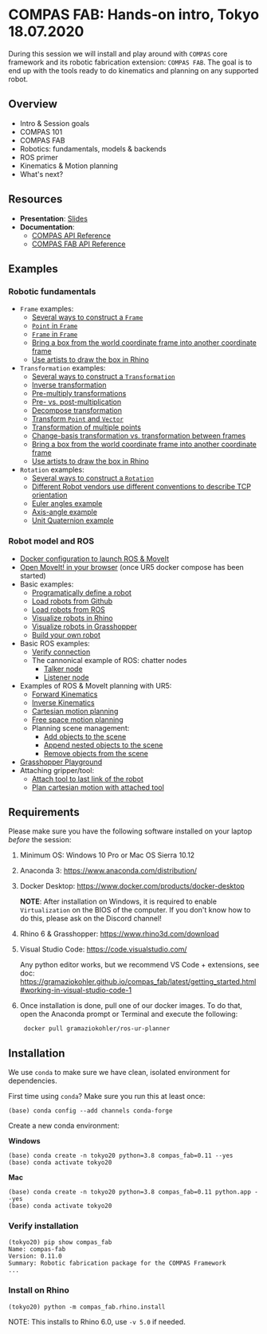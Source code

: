 # COMPAS FAB: Hands-on intro, Tokyo 18.07.2020

During this session we will install and play around with `COMPAS` core framework and its robotic fabrication extension: `COMPAS FAB`. The goal is to end up with the tools ready to do kinematics and planning on any supported robot.

## Overview

* Intro & Session goals
* COMPAS 101
* COMPAS FAB
* Robotics: fundamentals, models & backends
* ROS primer
* Kinematics & Motion planning
* What's next?

## Resources

* **Presentation**: [Slides](https://docs.google.com/presentation/d/1MwbF9ibyxKD2Nxk989vYtSyW_or0pXSVWBnFI-EQtdM/edit?usp=sharing)
* **Documentation**:
  * [COMPAS API Reference](https://compas-dev.github.io/main/api.html)
  * [COMPAS FAB API Reference](https://gramaziokohler.github.io/compas_fab/latest/reference.html)

## Examples

### Robotic fundamentals

* `Frame` examples:
  * [Several ways to construct a `Frame`](examples/001_several_ways_to_construct_frame.py)
  * [`Point` in `Frame`](examples/002_point_in_frame.py)
  * [`Frame` in `Frame`](examples/003_frame_in_frame.py)
  * [Bring a box from the world coordinate frame into another coordinate frame](examples/004_box_from_the_world_to_local.py)
  * [Use artists to draw the box in Rhino](examples/005_box_from_the_world_to_local_rhino.py)
* `Transformation` examples:
  * [Several ways to construct a `Transformation`](examples/006_examples_transformation.py)
  * [Inverse transformation](examples/007_inverse_transformation.py)
  * [Pre-multiply transformations](examples/008_premultiply_transformations.py)
  * [Pre- vs. post-multiplication](examples/009_pre_vs_post_multiplication.py)
  * [Decompose transformation](examples/010_decompose_transformation.py)
  * [Transform `Point` and `Vector`](examples/011_transform_point_and_vector.py)
  * [Transformation of multiple points](examples/012_transform_multiple.py)
  * [Change-basis transformation vs. transformation between frames](examples/013_change_basis_vs_between_frames.py)
  * [Bring a box from the world coordinate frame into another coordinate frame](examples/014_box_from_the_world_to_local.py)
  * [Use artists to draw the box in Rhino](examples/015_box_from_the_world_to_local_rhino.py)
* `Rotation` examples:
  * [Several ways to construct a `Rotation`](examples/016_several_ways_to_construct_rotation.py)
  * [Different Robot vendors use different conventions to describe TCP orientation](examples/017_robot_tcp_orientations.py)
  * [Euler angles example](examples/018_euler_angles.py)
  * [Axis-angle example](examples/019_axis_angle.py)
  * [Unit Quaternion example](examples/020_quaternion.py)

### Robot model and ROS

* [Docker configuration to launch ROS & MoveIt](docker/)
* [Open MoveIt! in your browser](http://localhost:8080/vnc.html?resize=scale&autoconnect=true) (once UR5 docker compose has been started)
* Basic examples:
  * [Programatically define a robot](examples/021_define_model.py)
  * [Load robots from Github](examples/022_robot_from_github.py)
  * [Load robots from ROS](examples/023_robot_from_ros.py)
  * [Visualize robots in Rhino](examples/024_robot_artist_rhino.py)
  * [Visualize robots in Grasshopper](examples/025_robot_artist_grasshopper.ghx)
  * [Build your own robot](examples/026_build_your_own_robot.py)
* Basic ROS examples:
  * [Verify connection](examples/027_check_connection.py)
  * The cannonical example of ROS: chatter nodes
    * [Talker node](examples/028_ros_hello_world_talker.py)
    * [Listener node](examples/029_ros_hello_world_listener.py)
* Examples of ROS & MoveIt planning with UR5:
  * [Forward Kinematics](examples/030_forward_kinematics_ros_loader.py)
  * [Inverse Kinematics](examples/031_inverse_kinematics_ros_loader.py)
  * [Cartesian motion planning](examples/032_plan_cartesian_motion_ros_loader.py)
  * [Free space motion planning](examples/033_plan_motion_ros_loader.py)
  * Planning scene management:
    * [Add objects to the scene](examples/034_add_collision_mesh.py)
    * [Append nested objects to the scene](examples/035_append_collision_meshes.py)
    * [Remove objects from the scene](examples/036_remove_collision_mesh.py)
* [Grasshopper Playground](examples/038_robot_playground_ur5.ghx)
* Attaching gripper/tool:
  * [Attach tool to last link of the robot](examples/041_attach_tool.py)
  * [Plan cartesian motion with attached tool](examples/042_plan_cartesian_motion_with_attached_tool.py)

## Requirements

Please make sure you have the following software installed on your laptop *before* the session:

1. Minimum OS: Windows 10 Pro or Mac OS Sierra 10.12
2. Anaconda 3: https://www.anaconda.com/distribution/
3. Docker Desktop: https://www.docker.com/products/docker-desktop

    **NOTE**: After installation on Windows, it is required to enable `Virtualization` on the BIOS of the computer. If you don't know how to do this, please ask on the Discord channel!

4. Rhino 6 & Grasshopper: https://www.rhino3d.com/download
5. Visual Studio Code: https://code.visualstudio.com/

    Any python editor works, but we recommend VS Code + extensions, see doc: https://gramaziokohler.github.io/compas_fab/latest/getting_started.html#working-in-visual-studio-code-1

6. Once installation is done, pull one of our docker images. To do that, open the Anaconda prompt or Terminal and execute the following:

        docker pull gramaziokohler/ros-ur-planner

## Installation

We use `conda` to make sure we have clean, isolated environment for dependencies.

First time using `conda`? Make sure you run this at least once:

    (base) conda config --add channels conda-forge

Create a new conda environment:

**Windows**

    (base) conda create -n tokyo20 python=3.8 compas_fab=0.11 --yes
    (base) conda activate tokyo20

**Mac**

    (base) conda create -n tokyo20 python=3.8 compas_fab=0.11 python.app --yes
    (base) conda activate tokyo20

### Verify installation

    (tokyo20) pip show compas_fab
    Name: compas-fab
    Version: 0.11.0
    Summary: Robotic fabrication package for the COMPAS Framework
    ...

### Install on Rhino

    (tokyo20) python -m compas_fab.rhino.install

NOTE: This installs to Rhino 6.0, use `-v 5.0` if needed.
